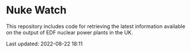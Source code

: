 # Nuke Watch

This repository includes code for retrieving the latest information available on the output of EDF nuclear power plants in the UK.

Last updated: 2022-08-22 18:11